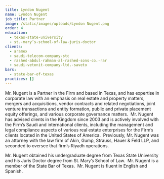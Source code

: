 ```yaml
---
title: Lyndon Nugent
name: Lyndon Nugent
job_title: Partner
image: /static/images/uploads/Lyndon Nugent.png
order: 4
education:
  - texas-state-university
  - st.-mary’s-school-of-law-juris-doctor
clients:
  - aramex
  - saudi-telecom-company-stc
  - rashed-abdul-rahman-al-rashed-sons-co.-rar
  - saudi-vetonit-company-ltd.-saveto
bars:
  - state-bar-of-texas
practices: []
---
```

Mr. Nugent is a Partner in the Firm and based in Texas, and has expertise in corporate law with an emphasis on real estate and property matters, mergers and acquisitions, vendor contracts and related negotiations, joint venture transactions and entity formation, public and private placement equity offerings, and various corporate governance matters.  Mr. Nugent has advised clients in the Kingdom since 2003 and is actively involved with the Firm’s Saudi and international clients, including the management and legal compliance aspects of various real estate enterprises for the Firm’s clients located in the United States of America.  Previously, Mr. Nugent was an attorney with the law firm of Akin, Gump, Strauss, Hauer & Feld LLP, and seconded to oversee that firm’s Riyadh operations.

Mr. Nugent obtained his undergraduate degree from Texas State University and his Juris Doctor degree from St. Mary’s School of Law.  Mr. Nugent is a member of the State Bar of Texas.  Mr. Nugent is fluent in English and Spanish.
